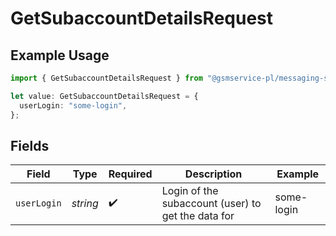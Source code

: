 # GetSubaccountDetailsRequest

## Example Usage

```typescript
import { GetSubaccountDetailsRequest } from "@gsmservice-pl/messaging-sdk-typescript/models/operations";

let value: GetSubaccountDetailsRequest = {
  userLogin: "some-login",
};
```

## Fields

| Field                                              | Type                                               | Required                                           | Description                                        | Example                                            |
| -------------------------------------------------- | -------------------------------------------------- | -------------------------------------------------- | -------------------------------------------------- | -------------------------------------------------- |
| `userLogin`                                        | *string*                                           | :heavy_check_mark:                                 | Login of the subaccount (user) to get the data for | some-login                                         |